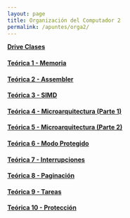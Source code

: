 ```yaml
---
layout: page
title: Organización del Computador 2
permalink: /apuntes/orga2/
---
```


**[Drive Clases](https://drive.google.com/drive/folders/11pv86Ppuk8zJbyUBVAqTg8N1WmTq7eHV)**

#### [Teórica 1 - Memoria](./teo1)
#### [Teórica 2 - Assembler](./teo2)
#### [Teórica 3 - SIMD](./teo3)
#### [Teórica 4 - Microarquitectura (Parte 1)](./teo4)
#### [Teórica 5 - Microarquitectura (Parte 2)](./teo5)
#### [Teórica 6 - Modo Protegido](./teo6)
#### [Teórica 7 - Interrupciones](./teo7)
#### [Teórica 8 - Paginación](./teo8)
#### [Teórica 9 - Tareas](./teo9)
#### [Teórica 10 - Protección](./teo10)
